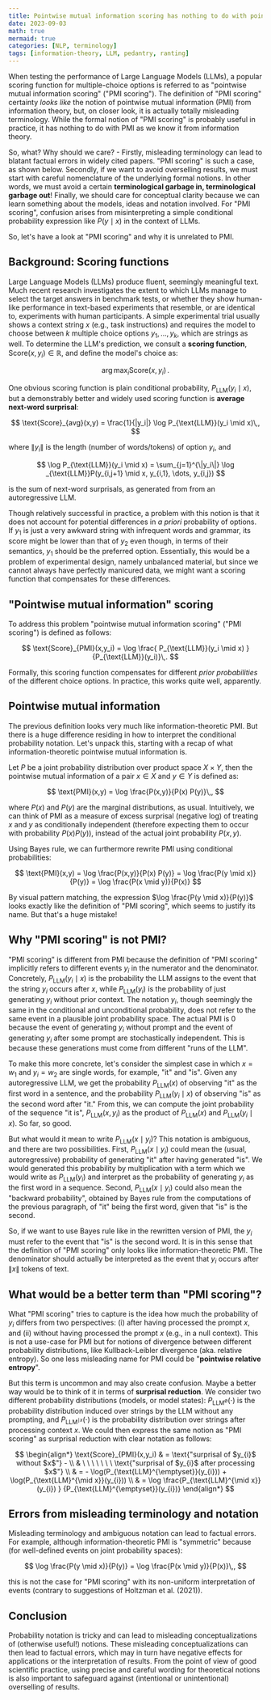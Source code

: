 ```yaml
---
title: Pointwise mutual information scoring has nothing to do with pointwise mutual information
date: 2023-09-03
math: true
mermaid: true
categories: [NLP, terminology]
tags: [information-theory, LLM, pedantry, ranting]
---
```


When testing the performance of Large Language Models (LLMs), a popular scoring function for multiple-choice options is referred to as "pointwise mutual information scoring" ("PMI scoring").
The definition of "PMI scoring" certainty *looks like* the notion of pointwise mutual information (PMI) from information theory, but, on closer look, it is actually totally misleading terminology.
While the formal notion of "PMI scoring" is probably useful in practice, it has nothing to do with PMI as we know it from information theory.

So, what? Why should we care? - 
Firstly, misleading terminology can lead to blatant factual errors in widely cited papers. 
"PMI scoring" is such a case, as shown below.
Secondly, if we want to avoid overselling results, we must start with careful nomenclature of the underlying formal notions.
In other words, we must avoid a certain **terminological garbage in, terminological garbage out**!
Finally, we should care for conceptual clarity because we can learn something about the models, ideas and notation involved. 
For "PMI scoring", confusion arises from misinterpreting a simple conditional probability expression like $P(y \mid x)$ in the context of LLMs. 

So, let's have a look at "PMI scoring" and why it is unrelated to PMI.

<!-- While it may or may not be the case that these conceptual mistakes do not matter when the goal is to find robust methods that increase performance on benchmarks, it is important to be conceptually precise and not use misleading terminology not only in reporting the results, but also in referring to the  -->


## Background: Scoring functions

Large Language Models (LLMs) produce fluent, seemingly meaningful text.
Much recent research investigates the extent to which LLMs manage to select the target answers in benchmark tests, or whether they show human-like performance in text-based experiments that resemble, or are identical to, experiments with human participants.
A simple experimental trial usually shows a context string $x$ (e.g., task instructions) and requires the model to choose between $k$ multiple choice options $y_1, \dots, y_k$, which are strings as well. 
To determine the LLM's prediction, we consult a **scoring function**, $\text{Score}(x, y_{i}) \in \mathbb{R}$, and define the model's choice as:

$$
\arg \max_i \text{Score}(x,y_i)\,.
$$

One obvious scoring function is plain conditional probability, $P_{\text{LLM}}(y_{i} \mid x)$, but a demonstrably better and widely used scoring function is **average next-word surprisal**:

$$
\text{Score}_{avg}(x,y) = \frac{1}{|y_i|} \log P_{\text{LLM}}(y_i \mid x)\,,
$$

where $\|y_i\|$ is the length (number of words/tokens) of option $y_i$, and 

$$
\log P_{\text{LLM}}(y_i \mid x) = \sum_{j=1}^{\|y_i\|} \log _{\text{LLM}}P(y_{i,j+1} \mid x, y_{i,1}, \dots, y_{i,j})
$$

is the sum of next-word surprisals, as generated from from an autoregressive LLM. 

Though relatively successful in practice, a problem with this notion is that it does not account for potential differences in  *a priori* probability of options. 
If $y_1$ is just a very awkward string with infrequent words and grammar, its score might be lower than that of $y_2$ even though, in terms of their semantics, $y_1$ should be the preferred option. 
Essentially, this would be a problem of experimental design, namely unbalanced material, but since we cannot always have perfectly manicured data, we might want a scoring function that compensates for these differences.

## "Pointwise mutual information" scoring

To address this problem "pointwise mutual information scoring" ("PMI scoring") is defined as follows:

$$
\text{Score}_{PMI}(x,y_i) = \log \frac{ P_{\text{LLM}}(y_i \mid x) } {P_{\text{LLM}}(y_i)}\,.
$$

Formally, this scoring function compensates for different *prior probabilities* of the different choice options.
In practice, this works quite well, apparently.

## Pointwise mutual information

The previous definition looks very much like information-theoretic PMI.
But there is a huge difference residing in how to interpret the conditional probability notation.
Let's unpack this, starting with a recap of what information-theoretic pointwise mutual information is.

Let $P$ be a joint probability distribution over product space  $X \times Y$, then the pointwise mutual information of a pair $x \in X$ and $y \in Y$ is defined as:

$$
\text{PMI}(x,y) = \log \frac{P(x,y)}{P(x) P(y)}\,,
$$

where $P(x)$ and $P(y)$ are the marginal distributions, as usual.
Intuitively, we can think of PMI as a measure of excess surprisal (negative log) of treating $x$ and $y$ as conditionally independent (therefore expecting them to occur with probability $P(x) P(y)$), instead of the actual joint probability $P(x,y)$.

Using Bayes rule, we can furthermore rewrite PMI using conditional probabilities:

$$
\text{PMI}(x,y) = \log \frac{P(x,y)}{P(x) P(y)} = \log \frac{P(y \mid x)}{P(y)} = \log \frac{P(x \mid y)}{P(x)} 
$$

By visual pattern matching, the expression $\log \frac{P(y \mid x)}{P(y)}$ looks exactly like the definition of "PMI scoring", which seems to justify its name.
But that's a huge mistake!

## Why "PMI scoring" is not PMI?

"PMI scoring" is different from PMI because the definition of "PMI scoring" implicitly refers to different events $y_{i}$ in the numerator and the denominator.
Concretely, $P_{\text{LLM}}(y_i \mid x)$ is the probability the LLM assigns to the event that the string $y_{i}$ occurs after $x$, while $P_{\text{LLM}}(y_i)$ is the probability of just generating $y_{i}$ without prior context.
The notation $y_{i}$, though seemingly the same in the conditional and unconditional probability, does not refer to the same event in a plausible joint probability space.
The actual PMI is 0 because the event of generating $y_{i}$ without prompt and the event of generating $y_{i}$ after some prompt are stochastically independent.
This is because these generations must come from different "runs of the LLM".

To make this more concrete, let's consider the simplest case in which $x=w_1$ and $y_i=w_2$ are single words, for example, "it" and "is".
Given any autoregressive LLM, we get the probability $P_{\text{LLM}}(x)$ of observing "it" as the first word in a sentence, and the probability $P_{\text{LLM}}(y_i \mid x)$ of observing "is" as the second word after "it."
From this, we can compute the joint probability of the sequence "it is", $P_{\text{LLM}}(x, y_i)$ as the product of $P_{\text{LLM}}(x)$ and $P_{\text{LLM}}(y_i \mid x)$.
So far, so good.

But what would it mean to write $P_{\text{LLM}}(x \mid y_{i})$?
This notation is ambiguous, and there are two possibilities. 
First, $P_{\text{LLM}}(x \mid y_{i})$ could mean the (usual, autoregressive) probability of generating "it" after having generated "is".
We would generated this probability by multiplication with a term which we would write as $P_{\text{LLM}}(y_{i})$ and interpret as the probability of generating $y_{i}$ as the first word in a sequence.
Second, $P_{\text{LLM}}(x \mid y_{i})$ could also mean the "backward probability", obtained by Bayes rule from the computations of the previous paragraph, of "it" being the first word, given that "is" is the second.

So, if we want to use Bayes rule like in the rewritten version of PMI, the $y_{i}$ must refer to the event that "is" is the second word.
It is in this sense that the definition of "PMI scoring" only looks like information-theoretic PMI.
The denominator should actually be interpreted as the event that $y_i$ occurs after $\|x\|$ tokens of text.

## What would be a better term than "PMI scoring"?

What "PMI scoring" tries to capture is the idea how much the probability of $y_{i}$ differs from two perspectives: (i) after having processed the prompt $x$, and (ii) without having processed the prompt $x$ (e.g., in a null context).
This is not a use-case for PMI but for notions of divergence between different probability distributions, like Kullback-Leibler divergence (aka. relative entropy).
So one less misleading name for PMI could be "**pointwise relative entropy**".

But this term is uncommon and may also create confusion.
Maybe a better way would be to think of it in terms of **surprisal reduction**.
We consider two different probability distributions (models, or model states):
$P_{\text{LLM}^{\emptyset}}(\cdot)$ is the probability distribution induced over strings by the LLM without any prompting, and 
$P_{\text{LLM}^{\mid x}}(\cdot)$ is the probability distribution over strings after processing context $x$.
We could then express the same notion as "PMI scoring" as surprisal reduction with clear notation as follows: 

$$
\begin{align*}
\text{Score}_{PMI}(x,y_i) & = \text{"surprisal of $y_{i}$ without $x$"} - \\
                              & \ \ \ \ \ \ \ \text{"surprisal of $y_{i}$ after processing $x$"} \\
& = - \log(P_{\text{LLM}^{\emptyset}}(y_{i})) + \log(P_{\text{LLM}^{\mid x}}(y_{i})) \\
& =  \log \frac{P_{\text{LLM}^{\mid x}}(y_{i}) } {P_{\text{LLM}^{\emptyset}}(y_{i})}
\end{align*}
$$

## Errors from misleading terminology and notation

Misleading terminology and ambiguous notation can lead to factual errors. 
For example, although information-theoretic PMI is "symmetric" because (for well-defined events on joint probability spaces):

$$
\log \frac{P(y \mid x)}{P(y)} = \log \frac{P(x \mid y)}{P(x)}\,,
$$

this is not the case for "PMI scoring" with its non-uniform interpretation of events (contrary to suggestions of Holtzman et al. (2021)).

## Conclusion

Probability notation is tricky and can lead to misleading conceptualizations of (otherwise useful!) notions.
These misleading conceptualizations can then lead to factual errors, which may in turn have negative effects for applications or the interpretation of results.
From the point of view of good scientific practice, using precise and careful wording for theoretical notions is also important to safeguard against (intentional or unintentional) overselling of results.
